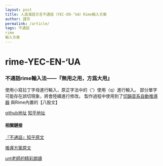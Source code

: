 ```yaml
---
layout: post
title: 人造漢語方言不通話（YEC-EN-ʻUA）Rime輸入方案
author: 謹京
permalink: /article/
tags: 不通話
rime
輸入方案
---
```

# rime-YEC-EN-‘UA
### 不通話rime輸入法——『無用之用，方爲大用』


使用小寫拉丁字母進行輸入，原正字法中的〈’〉使用〈q〉進行輸入。
部分單字可能存在誤切現象，將會陸續進行修改。
製作過程中使用到了[切韻音系自動推導器](https://nk2028.shn.hk/qieyun-autoderiver/)
與Rime內置的【八股文】  

[github地址](https://github.com/Worrizit/rime-YEC-EN--UA)
[知乎地址](https://zhuanlan.zhihu.com/p/583008603)

#### 相關鏈接
[『不通話』知乎原文](https://www.zhihu.com/question/381250756/answer/2709792926)

[推導方案原文](https://www.zhihu.com/question/381250756/answer/2709792926)

[unt老師的精彩朗讀](https://www.bilibili.com/video/BV1JV4y1V7pb)

